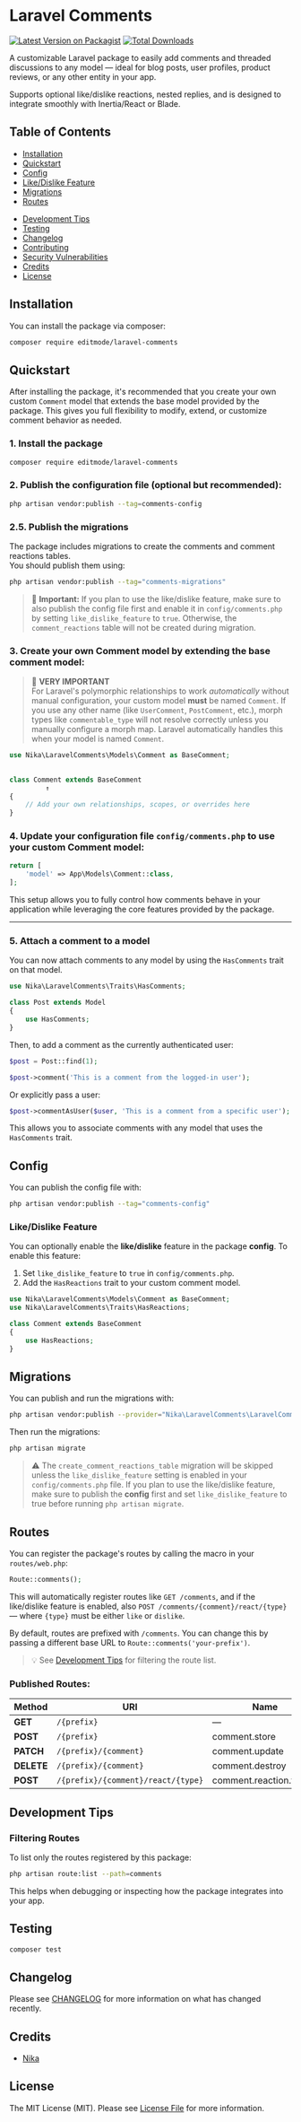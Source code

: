 # Laravel Comments

[![Latest Version on Packagist](https://img.shields.io/packagist/v/editmode/laravel-comments.svg?style=flat-square)](https://packagist.org/packages/editmode/laravel-comments)
[![Total Downloads](https://img.shields.io/packagist/dt/editmode/laravel-comments.svg?style=flat-square)](https://packagist.org/packages/editmode/laravel-comments)

A customizable Laravel package to easily add comments and threaded discussions to any model — ideal for blog posts, user profiles, product reviews, or any other entity in your app.

Supports optional like/dislike reactions, nested replies, and is designed to integrate smoothly with Inertia/React or Blade.

## Table of Contents

- [Installation](#installation)
- [Quickstart](#quickstart)
- [Config](#config)
- [Like/Dislike Feature](#likedislike-feature)
- [Migrations](#migrations)
- [Routes](#routes)

[//]: # (- [Views]&#40;#views&#41;)
- [Development Tips](#development-tips)
- [Testing](#testing)
- [Changelog](#changelog)
- [Contributing](#contributing)
- [Security Vulnerabilities](#security-vulnerabilities)
- [Credits](#credits)
- [License](#license)


## Installation

You can install the package via composer:

```bash
composer require editmode/laravel-comments
```

## Quickstart

After installing the package, it's recommended that you create your own custom `Comment` model that extends the base model provided by the package. This gives you full flexibility to modify, extend, or customize comment behavior as needed.

### 1. Install the package

```bash
composer require editmode/laravel-comments
```
### 2. Publish the configuration file (optional but recommended):
```bash
php artisan vendor:publish --tag=comments-config
```

### 2.5. Publish the migrations

The package includes migrations to create the comments and comment reactions tables.  
You should publish them using:

```bash
php artisan vendor:publish --tag="comments-migrations"
```

> 🛑 **Important:** If you plan to use the like/dislike feature, make sure to also publish the config file first and enable it in `config/comments.php` by setting `like_dislike_feature` to `true`. Otherwise, the `comment_reactions` table will not be created during migration.

### 3. Create your own Comment model by extending the base comment model:


> 🚨 **VERY IMPORTANT**  
> For Laravel's polymorphic relationships to work *automatically* without manual configuration, your custom model **must** be named `Comment`.
> If you use any other name (like `UserComment`, `PostComment`, etc.), morph types like `commentable_type` will not resolve correctly unless you manually configure a morph map. Laravel automatically handles this when your model is named `Comment`.

```php
use Nika\LaravelComments\Models\Comment as BaseComment;

        
class Comment extends BaseComment
         ↑
{
    // Add your own relationships, scopes, or overrides here
}
```

### 4. Update your configuration file `config/comments.php` to use your custom Comment model:

```php
return [
    'model' => App\Models\Comment::class,
];
```


This setup allows you to fully control how comments behave in your application while leveraging the core features provided by the package.

---

### 5. Attach a comment to a model

You can now attach comments to any model by using the `HasComments` trait on that model.

```php
use Nika\LaravelComments\Traits\HasComments;

class Post extends Model
{
    use HasComments;
}
```

Then, to add a comment as the currently authenticated user:

```php
$post = Post::find(1);

$post->comment('This is a comment from the logged-in user');
```

Or explicitly pass a user:

```php
$post->commentAsUser($user, 'This is a comment from a specific user');
```

This allows you to associate comments with any model that uses the `HasComments` trait.

## Config

You can publish the config file with:

```bash
php artisan vendor:publish --tag="comments-config"
```

### Like/Dislike Feature

You can optionally enable the **like/dislike** feature in the package **config**.
To enable this feature:

1. Set `like_dislike_feature` to `true` in `config/comments.php`.
2. Add the `HasReactions` trait to your custom comment model.

```php
use Nika\LaravelComments\Models\Comment as BaseComment;
use Nika\LaravelComments\Traits\HasReactions;

class Comment extends BaseComment
{
    use HasReactions;
}
```

## Migrations

You can publish and run the migrations with:

```bash
php artisan vendor:publish --provider="Nika\LaravelComments\LaravelCommentsServiceProvider" --tag="comments-migrations"
```

Then run the migrations:

```bash
php artisan migrate
```

> ⚠️ The `create_comment_reactions_table` migration will be skipped unless the `like_dislike_feature` setting is enabled
> in your `config/comments.php` file.
> If you plan to use the like/dislike feature, make sure to publish the **config** first and set `like_dislike_feature`
> to true before running `php artisan migrate`.

## Routes

You can register the package's routes by calling the macro in your `routes/web.php`:

```php
Route::comments();
```

This will automatically register routes like `GET /comments`, and if the like/dislike feature is enabled,
also `POST /comments/{comment}/react/{type}` — where `{type}` must be either `like` or `dislike`.

By default, routes are prefixed with `/comments`. You can change this by passing a different base URL
to `Route::comments('your-prefix')`.
> 💡 See [Development Tips](#development-tips) for filtering the route list.

### Published Routes:

| Method     | URI                                | Name                    |
|------------|------------------------------------|-------------------------|
| **GET**    | `/{prefix}`                        | —                       |
| **POST**   | `/{prefix}`                        | comment.store           |
| **PATCH**  | `/{prefix}/{comment}`              | comment.update          |
| **DELETE** | `/{prefix}/{comment}`              | comment.destroy         |
| **POST**   | `/{prefix}/{comment}/react/{type}` | comment.reaction.toggle |

[//]: # (## Views)

[//]: # ()
[//]: # (```bash)

[//]: # (php artisan vendor:publish --tag="laravel-comments-views")

[//]: # (```)



## Development Tips

### Filtering Routes

To list only the routes registered by this package:

```bash
php artisan route:list --path=comments
```

This helps when debugging or inspecting how the package integrates into your app.

[//]: # (> ⚠️ If you want related comments to be deleted when the parent is deleted, set `delete_with_parent` to `true`)

[//]: # (> in `config/comments.php`)
## Testing

```bash
composer test
```

## Changelog

Please see [CHANGELOG](CHANGELOG.md) for more information on what has changed recently.

[//]: # (## Contributing)

[//]: # ()
[//]: # (Please see [CONTRIBUTING]&#40;CONTRIBUTING.md&#41; for details.)

[//]: # (## Security Vulnerabilities)

[//]: # ()
[//]: # (Please review [our security policy]&#40;../../security/policy&#41; on how to report security vulnerabilities.)

## Credits

- [Nika](https://github.com/editmode)

[//]: # (- [All Contributors]&#40;../../contributors&#41;)

## License

The MIT License (MIT). Please see [License File](LICENSE.md) for more information.

